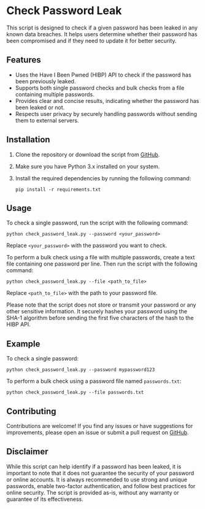 # Check Password Leak

This script is designed to check if a given password has been leaked in any known data breaches. It helps users determine whether their password has been compromised and if they need to update it for better security.

## Features

- Uses the Have I Been Pwned (HIBP) API to check if the password has been previously leaked.
- Supports both single password checks and bulk checks from a file containing multiple passwords.
- Provides clear and concise results, indicating whether the password has been leaked or not.
- Respects user privacy by securely handling passwords without sending them to external servers.

## Installation

1. Clone the repository or download the script from [GitHub](https://github.com/slipneff/check_password_leak).
2. Make sure you have Python 3.x installed on your system.
3. Install the required dependencies by running the following command:

   ```
   pip install -r requirements.txt
   ```

## Usage

To check a single password, run the script with the following command:

```
python check_password_leak.py --password <your_password>
```

Replace `<your_password>` with the password you want to check.

To perform a bulk check using a file with multiple passwords, create a text file containing one password per line. Then run the script with the following command:

```
python check_password_leak.py --file <path_to_file>
```

Replace `<path_to_file>` with the path to your password file.

Please note that the script does not store or transmit your password or any other sensitive information. It securely hashes your password using the SHA-1 algorithm before sending the first five characters of the hash to the HIBP API.

## Example

To check a single password:

```
python check_password_leak.py --password mypassword123
```

To perform a bulk check using a password file named `passwords.txt`:

```
python check_password_leak.py --file passwords.txt
```

## Contributing

Contributions are welcome! If you find any issues or have suggestions for improvements, please open an issue or submit a pull request on [GitHub](https://github.com/slipneff/check_password_leak).


## Disclaimer

While this script can help identify if a password has been leaked, it is important to note that it does not guarantee the security of your password or online accounts. It is always recommended to use strong and unique passwords, enable two-factor authentication, and follow best practices for online security. The script is provided as-is, without any warranty or guarantee of its effectiveness.
